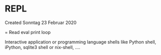 # REPL
Created Sonntag 23 Februar 2020

= Read eval print loop

Interactive application or programming language shells like Python shell, iPython, sqlite3 shell or nix-shell, ....

